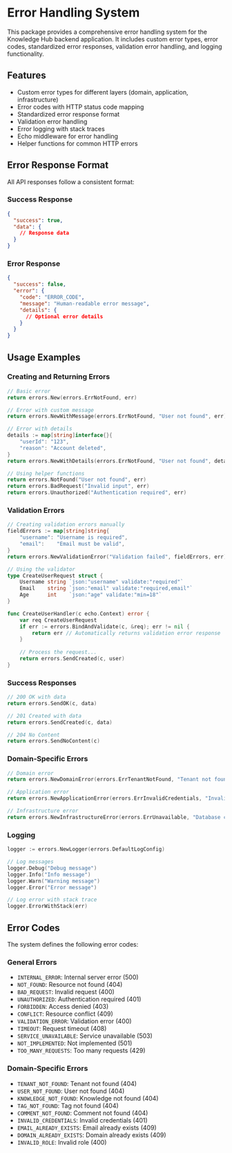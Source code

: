 # Error Handling System

This package provides a comprehensive error handling system for the Knowledge Hub backend application. It includes custom error types, error codes, standardized error responses, validation error handling, and logging functionality.

## Features

- Custom error types for different layers (domain, application, infrastructure)
- Error codes with HTTP status code mapping
- Standardized error response format
- Validation error handling
- Error logging with stack traces
- Echo middleware for error handling
- Helper functions for common HTTP errors

## Error Response Format

All API responses follow a consistent format:

### Success Response

```json
{
  "success": true,
  "data": {
    // Response data
  }
}
```

### Error Response

```json
{
  "success": false,
  "error": {
    "code": "ERROR_CODE",
    "message": "Human-readable error message",
    "details": {
      // Optional error details
    }
  }
}
```

## Usage Examples

### Creating and Returning Errors

```go
// Basic error
return errors.New(errors.ErrNotFound, err)

// Error with custom message
return errors.NewWithMessage(errors.ErrNotFound, "User not found", err)

// Error with details
details := map[string]interface{}{
    "userId": "123",
    "reason": "Account deleted",
}
return errors.NewWithDetails(errors.ErrNotFound, "User not found", details, err)

// Using helper functions
return errors.NotFound("User not found", err)
return errors.BadRequest("Invalid input", err)
return errors.Unauthorized("Authentication required", err)
```

### Validation Errors

```go
// Creating validation errors manually
fieldErrors := map[string]string{
    "username": "Username is required",
    "email":    "Email must be valid",
}
return errors.NewValidationError("Validation failed", fieldErrors, err)

// Using the validator
type CreateUserRequest struct {
    Username string `json:"username" validate:"required"`
    Email    string `json:"email" validate:"required,email"`
    Age      int    `json:"age" validate:"min=18"`
}

func CreateUserHandler(c echo.Context) error {
    var req CreateUserRequest
    if err := errors.BindAndValidate(c, &req); err != nil {
        return err // Automatically returns validation error response
    }
    
    // Process the request...
    return errors.SendCreated(c, user)
}
```

### Success Responses

```go
// 200 OK with data
return errors.SendOK(c, data)

// 201 Created with data
return errors.SendCreated(c, data)

// 204 No Content
return errors.SendNoContent(c)
```

### Domain-Specific Errors

```go
// Domain error
return errors.NewDomainError(errors.ErrTenantNotFound, "Tenant not found", err)

// Application error
return errors.NewApplicationError(errors.ErrInvalidCredentials, "Invalid email or password", err)

// Infrastructure error
return errors.NewInfrastructureError(errors.ErrUnavailable, "Database connection failed", err)
```

### Logging

```go
logger := errors.NewLogger(errors.DefaultLogConfig)

// Log messages
logger.Debug("Debug message")
logger.Info("Info message")
logger.Warn("Warning message")
logger.Error("Error message")

// Log error with stack trace
logger.ErrorWithStack(err)
```

## Error Codes

The system defines the following error codes:

### General Errors
- `INTERNAL_ERROR`: Internal server error (500)
- `NOT_FOUND`: Resource not found (404)
- `BAD_REQUEST`: Invalid request (400)
- `UNAUTHORIZED`: Authentication required (401)
- `FORBIDDEN`: Access denied (403)
- `CONFLICT`: Resource conflict (409)
- `VALIDATION_ERROR`: Validation error (400)
- `TIMEOUT`: Request timeout (408)
- `SERVICE_UNAVAILABLE`: Service unavailable (503)
- `NOT_IMPLEMENTED`: Not implemented (501)
- `TOO_MANY_REQUESTS`: Too many requests (429)

### Domain-Specific Errors
- `TENANT_NOT_FOUND`: Tenant not found (404)
- `USER_NOT_FOUND`: User not found (404)
- `KNOWLEDGE_NOT_FOUND`: Knowledge not found (404)
- `TAG_NOT_FOUND`: Tag not found (404)
- `COMMENT_NOT_FOUND`: Comment not found (404)
- `INVALID_CREDENTIALS`: Invalid credentials (401)
- `EMAIL_ALREADY_EXISTS`: Email already exists (409)
- `DOMAIN_ALREADY_EXISTS`: Domain already exists (409)
- `INVALID_ROLE`: Invalid role (400)
